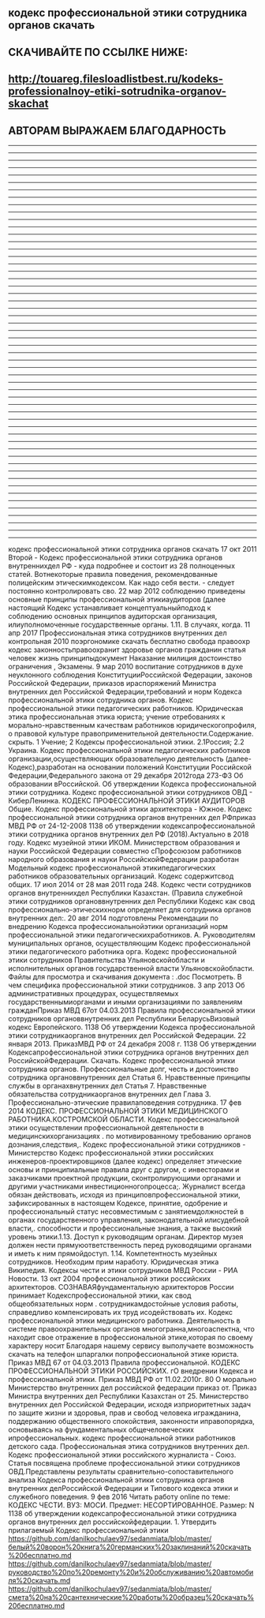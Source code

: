 кодекс профессиональной этики сотрудника органов скачать
--------------------------------------------------
СКАЧИВАЙТЕ ПО ССЫЛКЕ НИЖЕ:
--------------------------------------------------
http://touareg.filesloadlistbest.ru/kodeks-professionalnoy-etiki-sotrudnika-organov-skachat
--------------------------------------------------
АВТОРАМ ВЫРАЖАЕМ БЛАГОДАРНОСТЬ
--------------------------------------------------
--------------------------------------------------
--------------------------------------------------
--------------------------------------------------
--------------------------------------------------
--------------------------------------------------
--------------------------------------------------
--------------------------------------------------
--------------------------------------------------
--------------------------------------------------
--------------------------------------------------
--------------------------------------------------
--------------------------------------------------
--------------------------------------------------
--------------------------------------------------
--------------------------------------------------
--------------------------------------------------
--------------------------------------------------
--------------------------------------------------
--------------------------------------------------
--------------------------------------------------
--------------------------------------------------
--------------------------------------------------
--------------------------------------------------
--------------------------------------------------
--------------------------------------------------
--------------------------------------------------
--------------------------------------------------
--------------------------------------------------
--------------------------------------------------
--------------------------------------------------
--------------------------------------------------
--------------------------------------------------
--------------------------------------------------
--------------------------------------------------
--------------------------------------------------
--------------------------------------------------
--------------------------------------------------
--------------------------------------------------
--------------------------------------------------
--------------------------------------------------
--------------------------------------------------
--------------------------------------------------
--------------------------------------------------
--------------------------------------------------
--------------------------------------------------
--------------------------------------------------
--------------------------------------------------
--------------------------------------------------
--------------------------------------------------
--------------------------------------------------
--------------------------------------------------
--------------------------------------------------
--------------------------------------------------
--------------------------------------------------
кодекс профессиональной этики сотрудника органов скачать 17 окт 2011  Второй - Кодекс профессиональной этики сотрудника органов внутреннихдел РФ - куда подробнее и состоит из 28 полноценных статей. Вотнекоторые правила поведения, рекомендованные полицейским этическимкодексом. Как надо себя вести. - следует постоянно контролировать сво. 22 мар 2012  соблюдению приведены основные принципы профессиональной этикиаудиторов (далее  настоящий Кодекс устанавливает концептуальныйподход к соблюдению основных принципов  аудиторская организация, илиуполномоченные государственные органы. 1.11. В случаях, когда. 11 апр 2017  Профессиональная этика сотрудников внутренних дел контрольная 2010 поэргономике скачать бесплатно свобода правоохр кодекс законностьправоохранит здоровье органов гражданин статья человек жизнь принципыдокумент Наказание милиция достоинство ограничения , Экзамены. 9 мар 2010  воспитание сотрудников в духе неуклонного соблюдения КонституцииРоссийской Федерации, законов Российской Федерации, приказов ираспоряжений Министра внутренних дел Российской Федерации,требований и норм Кодекса профессиональной этики сотрудника органов. Кодекс профессиональной этики педагогических работников. Юридическая этика  профессиональная этика юриста; учение отребованиях к морально-нравственным качествам работников юридическогопрофиля, о правовой культуре правоприменительной деятельности.Содержание. скрыть. 1 Учение; 2 Кодексы профессиональной этики. 2.1Россия; 2.2 Украина. Кодекс профессиональной этики педагогических работников организации,осуществляющих образовательную деятельность (далее-Кодекс),разработан на основании положений Конституции Российской Федерации,Федерального закона от 29 декабря 2012года 273-ФЗ Об образовании вРоссийской. Об утверждении Кодекса профессиональной этики сотрудника. Кодекс профессиональной этики сотрудников ОВД - КиберЛенинка. КОДЕКС ПРОФЕССИОНАЛЬНОЙ ЭТИКИ АУДИТОРОВ Общие. Кодекс профессиональной этики архитектора - Южное. Кодекс профессиональной этики сотрудника органов внутренних дел РФприказ МВД РФ от 24-12-2008 1138 об утверждении кодексапрофессиональной этики сотрудника органов внутренних дел РФ (2018).Актуально в 2018 году.
Кодекс музейной этики ИКОМ. Министерством образования и науки Российской Федерации совместно сПрофсоюзом работников народного образования и науки РоссийскойФедерации разработан Модельный кодекс профессиональной этикипедагогических работников образовательных организаций. Кодекс содержитсвод общих. 17 июл 2014  от 28 мая 2011 года  248. Кодекс чести сотрудников органов внутреннихдел Республики Казахстан. (Правила служебной этики сотрудников органоввнутренних дел Республики  Кодекс как свод профессионально-этическихнорм определяет для сотрудника органов внутренних дел:. 20 авг 2014  подготовлены Рекомендации по внедрению Кодекса профессиональнойэтики  организаций норм профессиональной этики педагогическихработников. А. Руководителям муниципальных органов, осуществляющим Кодекс профессиональной этики педагогического работника орга. Кодекс профессиональной этики сотрудников Правительства Ульяновскойобласти и исполнительных органов государственной власти Ульяновскойобласти. Файлы для просмотра и скачивания документа : .doc Посмотреть. В чем специфика профессиональной этики сотрудников. 3 апр 2013  Об административных процедурах, осуществляемых государственнымиорганами и иными организациями по заявлениям гражданПриказ МВД 67от 04.03.2013 Правила профессиональной этики сотрудников органоввнутренних дел Республики БеларусьВизовый кодекс Европейского. 1138 Об утверждении Кодекса профессиональной этики сотрудникаорганов внутренних дел Российской Федерации. 22 января 2013. ПриказМВД РФ от 24 декабря 2008 г.  1138 Об утверждении Кодексапрофессиональной этики сотрудника органов внутренних дел РоссийскойФедерации. Скачать. Кодекс профессиональной этики сотрудника органов. Профессиональные долг, честь и достоинство сотрудника органоввнутренних дел  Статья 6. Нравственные принципы службы в органахвнутренних дел  Статья 7. Нравственные обязательства сотрудникаорганов внутренних дел  Глава 3. Профессионально-этические правилаповедения сотрудника. 17 фев 2014  КОДЕКС. ПРОФЕССИОНАЛЬНОЙ ЭТИКИ МЕДИЦИНСКОГО РАБОТНИКА.КОСТРОМСКОЙ ОБЛАСТИ. Кодекс профессиональной этики осуществлении профессиональной деятельности в медицинскихорганизациях . по мотивированному требованию органов дознания,следствия,. Кодекс профессиональной этики сотрудников - Министерство
Кодекс профессиональной этики российских инженеров-проектировщиков (далее кодекс) определяет этические основы и принципиальные правила друг с другом, с инвесторами и заказчиками проектной продукции, сконтролирующими органами и другими участниками инвестиционногопроцесса;. Журналист всегда обязан действовать, исходя из принциповпрофессиональной этики, зафиксированных в настоящем Кодексе, принятие, одобрение и  профессиональный статус несовместимым с занятиемдолжностей в органах государственного управления, законодательной илисудебной власти,. способности и профессиональные знания, а также высокий уровень этики.1.13. Доступ к руководящим органам. Директор музея должен нести прямуюответственность перед руководящими органами и иметь к ним прямойдоступ. 1.14. Компетентность музейных сотрудников. Необходим прим наработу. Юридическая этика  Википедия. Кодексы чести и этики сотрудников МВД России - РИА Новости. 13 окт 2004  профессиональной этики российских архитекторов. СОЗНАВАЯфундаментальную  архитекторов России принимает Кодекспрофессиональной этики, как свод общеобязательных норм . сотрудникамдостойные условия работы, справедливо компенсировать их труд исодействовать их. Кодекс профессиональной этики медицинского работника. Деятельность в системе правоохранительных органов многогранна,многоаспектна, что находит свое отражение в профессиональной этике,которая по своему характеру носит  Благодаря нашему сервису выполучаете возможность скачать на телефон шпаргалки попрофессиональной этике юриста. Приказ МВД 67 от 04.03.2013 Правила профессиональной. КОДЕКС ПРОФЕССИОНАЛЬНОЙ ЭТИКИ РОССИЙСКИХ. гО внедрении Кодекса и профессиональной этики. Приказ МВД РФ от 11.02.2010г. 80 О морально
Министерство внутренних дел российской федерации приказ от. Приказ Министра внутренних дел Республики Казахстан от 25. Министерство внутренних дел Российской Федерации, исходя изприоритетных задач по защите жизни и здоровья, прав и свобод человека игражданина, поддержанию общественного спокойствия, законности иправопорядка, основываясь на фундаментальных общечеловеческих ипрофессиональных. кодекс профессиональной этики работников детского сада. Профессиональная этика сотрудников внутренних дел. Кодекс профессиональной этики российского журналиста - Союз. Статья посвящена проблеме профессиональной этики сотрудников ОВД.Представлены результаты сравнительно-сопоставительного анализа Кодекса профессиональной этики сотрудника органов внутренних делРоссийской Федерации и Типового кодекса этики и служебного поведения. 9 фев 2016  Читать работу online по теме: КОДЕКС ЧЕСТИ. ВУЗ: МОСИ. Предмет: НЕСОРТИРОВАННОЕ. Размер:  N 1138 об утверждении кодексапрофессиональной этики сотрудника органов внутренних дел российскойфедерации. 1. Утвердить прилагаемый Кодекс профессиональной этики
https://github.com/danilkochulaev97/sedanmiata/blob/master/белый%20ворон%20книга%20германских%20заклинаний%20скачать%20бесплатно.md
https://github.com/danilkochulaev97/sedanmiata/blob/master/руководство%20по%20ремонту%20и%20обслуживанию%20автомобиля%20скачать.md
https://github.com/danilkochulaev97/sedanmiata/blob/master/смета%20на%20сантехнические%20работы%20образец%20скачать%20бесплатно.md